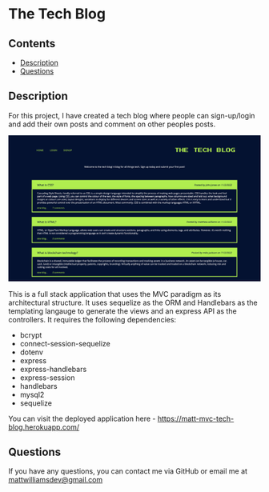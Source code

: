 # The Tech Blog

## Contents

- [Description](#Description)
- [Questions](#Questions)

## Description

For this project, I have created a tech blog where people can sign-up/login and add their own posts and comment on other peoples posts.

![](/public/images/the-tech-blog.png)

This is a full stack application that uses the MVC paradigm as its architectural structure. It uses sequelize as the ORM and Handlebars as the templating langauge to generate the views and an express API as the controllers. It requires the following dependencies:

- bcrypt
- connect-session-sequelize
- dotenv
- express
- express-handlebars
- express-session
- handlebars
- mysql2
- sequelize

You can visit the deployed application here - https://matt-mvc-tech-blog.herokuapp.com/

## Questions

If you have any questions, you can contact me via GitHub or email me at mattwilliamsdev@gmail.com
